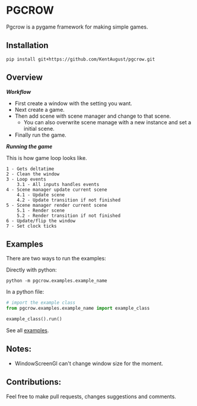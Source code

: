 # PGCROW
Pgcrow is a pygame framework for making simple games.

## Installation
```
pip install git+https://github.com/KentAugust/pgcrow.git
```

## Overview
**_Workflow_**
- First create a window with the setting you want.
- Next create a game.
- Then add scene with scene manager and change to that scene.
    - You can also overwrite scene manage with a new instance and set a initial scene.   
- Finally run the game.

**_Running the game_**

This is how game loop looks like.
```
1 - Gets deltatime
2 - Clean the window
3 - Loop events
    3.1 - All inputs handles events
4 - Scene manager update current scene
    4.1 - Update scene
    4.2 - Update transition if not finished
5 - Scene manager render current scene
    5.1 - Render scene
    5.2 - Render transition if not finished
6 - Update/flip the window
7 - Set clock ticks
```

## Examples
There are two ways to run the examples:

Directly with python:
```
python -m pgcrow.examples.example_name
```
In a python file:
```python
# import the example class
from pgcrow.examples.example_name import example_class

example_class().run()
```

See all [examples](examples).
## Notes:
- WindowScreenGl can't change window size for the moment.

## Contributions:
Feel free to make pull requests, changes suggestions and comments.
